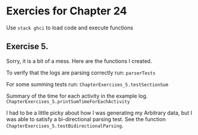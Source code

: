 # Exercies for Chapter 24

Use `stack ghci` to load code and execute functions

## Exercise 5.

Sorry, it is a bit of a mess. Here are the functions I created.

To verify that the logs are parsing correctly run: `parserTests`

For some summing tests run: `ChapterExercises_5.testSectionSum`

Summary of the time for each activity in the example log. `ChapterExercises_5.printSumTimeForEachActivity`

I had to be a little picky about how I was generating my Arbitrary data, but I was able to satisfy a bi-directional parsing test. See the function `ChapterExercises_5.testBidirectionalParsing`.
